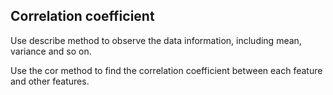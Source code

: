 Correlation coefficient
------------------------------------------
Use describe method to observe the data information, including mean, variance and so on.<br>

Use the cor method to find the correlation coefficient between each feature and other features.
